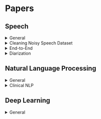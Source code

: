 Papers
=================

## Speech

<details><summary> General </summary>

[A time delay neural network architecture for efficient modeling of long temporal contexts](speak.clsp.jhu.edu/uploads/publications/papers/1048_pdf.pdf) (Povey, 2015)


[Purely sequence-trained neural networks for ASR based on lattice-free MMI](https://www.danielpovey.com/files/2016_interspeech_mmi.pdf) (Povey, 2016)


[JHU ASPIRE SYSTEM : ROBUST LVCSR WITH TDNNS, IVECTOR adaptation and RNN-LMs](https://www.danielpovey.com/files/2015_asru_aspire.pdf) (Povey, 2015)

TDNN faster than rnns because of parallizations and subsampling \
data augumentation using reverberation, speed peturbation (not helpful) and volume peturbation (multi-condition training is very important)

iVector features: 
- normalize test with training stats
- iVector extraction in this dataset doesnt do well if the speech segment contains even a small part of silence (use VAD or two-pass decoding to remove it)

TDBB trained with greedy layer-wise supervised training on 18 gpus with model averaging techniques \
Trained using sMBR with MPE + insertion penality error \
GMM-HMM AM model used to generate CD state alignments

Used CMUdict for training lexicons with multiple pronunciations also modelling inter-word silences \
3-gram LM used for decoding with 4-gram used for rescoring the lattice \
N-gram LMs trainined by using 3M words of the training transcripts later interpolated using the 22M words of the Fisher English transcripts ? \
RNN-LM lattice rescoring using context vector instead of words

6 layers TDNN with unsymmetric context window

Modified sMBR better than sMBR \
Modified sMBR still prone to insertion errors \
70% of the test data had modified sMBR better than cross-enrtopy \
for 30% cross-entropy was much better than modified sMBR


[Tree-Based State Tying for High Accuracy Modelling](www.aclweb.org/anthology/H94-1062) (Cambridge, 1994)

Data insufficiency occurs when using cross-word triphones. To solve this ppl use state-tying. \
Rather than using a data-driven clustering approach the work suggests tree-based state tying which can be used for unseen phones as well.

Process of building a tied-state HMM system:
- 3 state l-r monophone model with single guassian output density is trained
- using the same state output distribution a CD triphone model is trained with new and tied transition matrix.
- for all triphones from the same monophone the corresponding states are clustered and thus the parameters are tied
- number of mixture componenets in each state are incerased untill a stopping creteria

Tree-based clustering:
- for all triphones from the same monophone every state is clustered using a decision tree. 
- tree is based on increase in log-likelihood
- The questions vary from lingustics properties of the left and right context phones to set of phones

[Subphonetic Modeling for Speech Recognition](https://core.ac.uk/download/pdf/22876656.pdf) (CMU, 1992)

Advocates for state-level (output-distribution level) parameter sharing instead of model-level and the use of state-dependent senones. \
Senones alow parameter sharing/reduction, pronunciation optimization and new word learning 

After generating all the word HMM models, cluster the senons and generate the codebook. Then replace the senones with nearest ones in the codebook. \
The clustering start by assuming all the data points are seperate clusters then a pair are merged if they are similar (If the entropy increase is small after merging then two distributions are similar). 

Explores 3, 5, 7 state triphone models and finds than 5 is the most optimal one 


[BOOSTED MMI FOR MODEL AND FEATURE-SPACE](https://www.danielpovey.com/files/icassp08_mmi.pdf) (Povey, 2008)

MMI - maximize the posterior prob of correct utter given our model/all other utter (discriminative)

modify the objective funtion to take the accuraccy of the sent3ence into consideration -> this makes BMMI very similar to MPE.
Accuraccy for all the sentences are computed per phone. And similat to MMI we compute statistics using forward-backward algo to train it.

Also uses I vector smiootheninig on statistics accumulates. We back of to ML estimates


[A NOVEL LOSS FUNCTION FOR THE OVERALL RISK CRITERION BASED DISCRIMINATIVE TRAINING OF HMM](https://pdfs.semanticscholar.org/de8c/eb72bf54293959813c101c4f7ce54fbd3a20.pdf) (University of Maribor, 2000)

MBR training of ASR systems \
MBR minimizes expected loss

aim to directly max word recog accuraccy on training data

generally MAP is used for ASR argmax w P(w|o) = argmax_w p(o|w) * p(w) \
p(o|w) is AM, with HMM it becomes p(o_r | theta_r) for which MLE give best theroritically. practically they use MMI or MCEE (Min classification error estimation). \
Modification of MCEE is ORCE overall risk creterion estimation. 


In this paper they extend ORCE objective to continuous speech recognition and use a non-symmetrical loss using the number of I, S, D in WER calculation instead of 1/0 loss.

experiments on TIMIT dataset on HMM.


[Hypothesis Spaces For Minimum Bayes Risk Training In Large Vocabulary Speech Recognition](https://pdfs.semanticscholar.org/0687/573a482d84385ddd55e708e240f3e303fab9.pdf) (University of Sheffield, 2006)

State-level MBR training

MBR training good for large vocab HMMs, implementation needs hypothesis space and loss fn. \
MMI is better than MLE training of AM (HMMs) \

minimum phone error can be interpreted as MBR when phone sequence forms hypothesis space -> better than MMI \

Lattice-based MBR -> constraining the search space to only those alignments specified by the lattice \
to do this we need l(w_reference, arc_i) is  difficult.

a solution explored here is comming up with Frame Error Rate FER.

[CLDNN-HMM](https://www.semanticscholar.org/paper/Convolutional-Long-Short-Term-Memory-fully-connect-Sainath-Vinyals/56f99610f7b144f55a511da21b74291ce11f9daf)
:punch:


[EFFICIENT LATTICE RESCORING USING RECURRENT NEURAL NETWORK LANGUAGE MODELS](http://mi.eng.cam.ac.uk/~mjfg/xl207_ICASSP14a.pdf) (cambridge) (2014)

Rescoring methods:
* n-gram style clusteing of history contexts
  - data sparsity issues
  - large context leads to exponential size growth
* distance in hidden history vectors
  - [RNNLM](#rnnlm) & and FFNNLM :punch: readmore

:trollface: readmore



[Prefix Tree based N-best list Re-scoring for Recurrent Neural Network Language Model used in Speech Recognition System](https://pdfs.semanticscholar.org/5f59/1b7043deefbc3f3af19b6efeb97c2a80d27c.pdf) China 2013 

RNNLM is time consuming so is used to resore only some of the n-best list

* obj: Speed up RNNLM when used to rerandk a large n-best list
* Prefix Tree based N-best list rescoring (PTNR)
  - avoid redundant computations
  - [Bunch Mode](#bunch-mode)

related:
* FFLMs -> faster paper10ref :punch:
* RNN-ME -> RNN on large dataset paper12ref :punch: 
* RNNLM -> First pass decoding by conv Weighted first pass transducer :punch:

PTNR:
* Represent hypothesis in a prefix tree thus all the LM prob for the nodes can be computed in a single forward pass preventing any redundant computation.
* Each node in the tree needs to store only hidden value and its state (if the node is not explored)

- Bunch Mode
(block operations)
* speeding up training o0f FF-NNLM
* several words are processed at the same time using matrix\*matrix multiplcation rather than vector\*matrix multiplication
* Uses BLAS library
* 10 times faster training with slight loss of perplexity

PTRN + Bunch Mode slightly complicated using class-based RNNLM #paper11ref :punch:

ASR here uses two-pass search strategy:
* first pass: decoder uses weak LM (3-gram lm) to generate multiple recog hypothesis -> word lattice
* word lattice -> n-best hypothesis
* second pass: powerful LM used to re-score hypothesis -> best hypothesis

Acoustic modelinhg and feature settings as done in :punch: paperref25
setting training param in :punch: paperref28
Rescoring using linear combination of 4-gm lm and rnnlm -> 1.2% WER reduction using 100-best list
Much faster than standard rescoring approach. Speed up increases with n in n-best list

</details>

<details><summary> Cleaning Noisy Speech Dataset </summary>

[A RECURSIVE ALGORITHM FOR THE FORCED ALIGNMENT OF VERY LONG AUDIO SEGMENTS](http://citeseerx.ist.psu.edu/viewdoc/download?doi=10.1.1.649.6346&rep=rep1&type=pdf) (Cambridge, 1998)

A recursive alignment with ASR + restricting dictionary and LM \
Introduces the concept of anchors with island of confidences \
Dictionary (phonetic) is built using CMU public domain dictionary plus an algo \
A simple LM with word pair and triple model for the transcript specifically

Number of consecutive word matches needed for confidence islands is in the early point of the recursion to reduce the possibility of error in the early stage as it can affect the entire pipeline.

Used for indexing the audio using the words in the audio file. Error of 2 sec is tolerated.

General discussion:
- Viterbi is time consuming for long audio and if it gets an error it will make it completely wrong.
- increasing the beam search helps viterbi but it only scales for short audio

[A SYSTEM FOR AUTOMATIC ALIGNMENT OF BROADCAST MEDIA CAPTIONS USING WEIGHTED FINITE-STATE TRANSDUCERS](https://homepages.inf.ed.ac.uk/srenals/pb-align-asru2015.pdf) (univ of Edinburgh, 2015)

Two pass algorithm for align speech to text

General methods:
- iterative approach to identify increasingly reliable confidence islands
- using a biased language model plus may be a background LM + DP alignment
- For low resource cases, train AM from the alignment audio and adapt it to aligned ones
- weak constraints on AM decoding
- using dynamic time warping using TTS systems
- Strong constraints on decoding using factor automaton which alows only contiguous strings from the training text (good one)

ALgo:
- First pass: use WFST based decoder to get a transducer with some modifications to allow insertions and null words
  - this alows to constraint the words but not the order (efficient)
  - but is bad in dealing with deletions, i.e. words present in text but not in audio
- Second pass: (not clear) resegment the data + extending and joining segments where there were missing words, generate factor transducer. Output from this is considered as the final output without any further text-to-text alignment.

AM training: 
- after the alignment the AM was trained using only data with word-level Matching Error rate less than 40%
- during the starting of the two pass AM was trained using MER less than 10%

Done on MGB challenge data

</details>

<details><summary> End-to-End </summary>

[Towards End-to-End Speech Recognition with Recurrent Neural Networks](http://proceedings.mlr.press/v32/graves14.pdf) (graves, 2015) 

Modified CTC objective function. Instead of MLE, this version is trained by directly optimizing WER.
Done using samples to approximate gradients of the expected loss function (WER).

No lattice level loss here.




[Connectionist Temporal Classification: Labelling Unsegmented Sequence Data with Recurrent Neural Networks](https://www.cs.toronto.edu/~graves/icml_2006.pdf) (Graves, 2006)

First version of CTC.

b + L -> L'
prefix search decoding (works fast if the peaks at the output are around mode)
insert blanks at every pair of labels at the network output
customized forward-backward algo

MLE training of the network objective fn = - sum(x,z)_in_S ln(p(z|x))

TIMIT data + BLSTM
higher level of training noise is optimal here (guassian noise added at the input to improve generalization)

Doesnt model inter-label dependencies explicitly
Gives approximate segmentation not exact

[Optimizing expected word error rate via sampling for speech recognition](https://arxiv.org/abs/1706.02776) (Google, 2017)

Define word-level Edit-based MBR (EMBR) on lattice generated during SMBR.\
they do it by using monte-carlo samples from the lattice to approximate the gradient of the loss function which is in the form of an expectation.\
Similar to Reinforce.

Gradient has the form (average loss - loss of state i) so cannot be used during the starting phase of the training.

Generalized version of sample based loss derived in the CTC,2015 paper. Where the CTC paper doesnt use lattice level loss function.




[Listen Attend and Spell (2015) Google Brain](https://arxiv.org/abs/1508.01211)

10.3, 14.5% WER compared to 8% state of the art [cldnn-hmm](#cldnn-hmm)

Dataset: Google voice search tasl

* Listner(PBLSTM) -> Attention (MLP + Softmax) -> Speller (MLP + Softmax) -> Characters
* No conditional independence assumption like CTC 
* No concept of phonemes
* Extra noise during training and testing
* Sampling trick for training PBLSTM
* Beam search(no dictionary was used 'cause it wasnt too useful) + LM based rescoring (very effective) 
[Know about rescoring](#rescoring-1)
* Async stoc gradient descent [aync](#asyc)

- Suggestions
	* Convolution filters can improve the results [TODO](#20paper) :punch:
	* Bad on short and long utterances [TODO](#15paper) :punch:


</details>

<details><summary> Diarization </summary>
  
[Deep Learning Approaches for Online Speaker Diarization](http://web.stanford.edu/class/cs224s/reports/Chaitanya_Asawa.pdf) (2012)

[SPEAKER DIARIZATION WITH LSTM](https://arxiv.org/pdf/1710.10468.pdf) (google, 2018)

usually ppl use i-vector based audio embedding tech
paper explores d-vector based approach (nn based audio embedding)

usuall system:
1. speech segmentation (short speech sections of same speaker)
2. audio embedding (MFCCs, speaker factors, i-vectors)
3. clustering
2. resegmentation (refining)

recently nn based embedding's use in speaker verification outperform i-v tech (text dependent)

this paper use a lstm-based approach with non-parametric spectral clustering algo
paper also aguments spectral clustering algo :punch:
paper somewhere uses Voice Activity Detector (VAD) to find speech seg from audio

Clustering:
- online (labels for each segments as soon as they are available)
- offline (after all segments are available)

Challenges:
- non-guassian dist (imp assumption in k-means clustering)
- cluster imbalance (one speaker might speak all the time)
- Hierarchial structure (speakers in diff category, some are easy to differentiate)

evaluated using DER (diarization error rate)

</details>

## Natural Language Processing

<details><summary> General </summary>
  
[Summarization of Spoken Language—Challenges, Methods, and Prospects](www.cs.cmu.edu/~./zechner/ezine.ps) (CMU 2002)

Types:
- extracts vs abstracts
- indicative vs informative
- generic vs query-driven
- single vs multi-document
- background vs just-the-news
- single vs multiple topic
- single vs multi-speaker
- text vs multi-modal
- selecting sentences/clauses vs condensing within sentences

challenges:
- disfluencies
- identifying units
- cross-speaker coherence and distributed information
- speech recognition errors

prosody-based emphasis detection :punch:


[Natural Language Processing with Small Feed-Forward Networks](https://arxiv.org/pdf/1708.00214v1.pdf) (google 2017)

Shows that small shallow ffNN can achieve good results
Uses character embedding rather than word

**Explores:**  
Quantization  
Bloom Mapped word clusters  :punch:  
Selected features: character bigram features :punch:  
Pipelining(Using an auxiliary task)  

**For Diff NLP tasks**  
Language Identification  
POS tagging  
Word Segmentation  
Preordering    
  

[Generative Adversarial Network for Abstractive Text Summarization.](https://arxiv.org/pdf/1609.05473.pdf) (china, 2017)

G: attention + pointer generator network

1. Train G till -- more realistic and high quality summaries
2. Train and fix D
3. Train G

D: CNN + max-overtime pooling

G: loss = policy gradient + maximum likliehood \
pg: REINFORCE algorithm and take the estimated probability of being human generated by the discriminator D as the reward -- Since the Discriminator can only score a fully generated sequence, following (Yu et al. 2016), we use Monte Carlo Tree Search (MCTS) to evaluate the reward for an intermediate state :punch:

D: usuall loss

Added Trigram avoidance and quotation weight alleviation


[Toward Controlled Generation of Text](https://arxiv.org/pdf/1703.00955.pdf) (CMU, 2018)
"Very few recent attempts of
using VAEs (Bowman et al., 2015; Tang et al., 2016) and
GANs (Yu et al., 2017; Zhang et al., 2016) have been made
to investigate generic text generation, while their generated
text is largely randomized and uncontrollable. -- we focus on generating realistic sentences,
whose attributes can be controlled by learning disentangled
latent representations"

Challenges:
- "A first challenge comes from the discrete nature of text
samples. The resulting non-differentiability hinders the use
of global discriminators that assess generated samples and
back-propagate gradients to guide the optimization of generators
in a holistic manner, as shown to be highly effective
in continuous image generation and representation modeling"
- "Another challenge for controllable generation relates to
learning disentangled latent representations. Interpretability
expects each part of the latent representation to govern
and only focus on one aspect of the samples. "

Contributions:
- "We base our generator on VAEs in combination
with holistic discriminators of attributes for effective imposition
of structures on the latent code."
- "End-to-end optimization
is enabled with differentiable softmax approximation"
- "The probabilistic encoder of VAE also functions
as an additional discriminator to capture variations
of implicitly modeled aspects, and guide the generator to
avoid entanglement during attribute code manipulation"
- "our method enables to use separate
datasets, one with annotated sentiment and the other with
tense labels"
</details>


<details><summary> Clinical NLP </summary>

[GRAM: Graph-based Attention Model for Healthcare Representation Learning](https://arxiv.org/abs/1611.07012) (GaTech, 2016)
supplements electronic health records (EHR) with hierarchical information inherent to medical ontologies
GRAM represents a medical concept as a combination of its ancestors in the ontology via an attention mechanism.
Testing on rare disease prediction and heart failure.

medical codes as DAG, then use embedding for all leaf nodes (nodes with meaning full concepts) and visit one-hot embedding to generate a vist vector (process incoporates attention mechanism). Finally use the vist vector to predict stuff.


[Revealing the Structure of Medical Dictations with Conditional Random Fields](http://www.aclweb.org/anthology/D08-1001) (2008, medical univ vienna) [Identifying Segment Topics in Medical Dictations](http://www.aclweb.org/anthology/W09-0503) (2009, medical univ vienna)

Formatting the dictations considering structure and formating guidelines

related to:
* Linear text segmentation :punch: Lamprier 2008
* text classification for section detection
* dynamic programing methods for formating :punch: Matsuov 2003

mapping annotated data to dicatations need care for repeted words, punctuation, recog errors and meta instructions
hand coded features for each time step

Classifiers:
* CRFs based multiple label chains: BIO tagging without Outside label
  - Better accuraccy but high training time
* SVM based multi class
  - Lower accuraccy wuth small training time

Can Combine both the approaches by using results of SVM as input to CRFs


[Deep EHR: A Survey of Recent Advances on Deep Learning Techniques for Electronic Health Record (EHR) Analysis](https://arxiv.org/pdf/1706.03446.pdf) (UofF 2017)

types of EHRs:
* basic EHRs without clinical notes
* basic EHRs with clinical notes
* comprehensice systems
* tagging using HMM (generative), CRFs (discriminative) and multilable classification

EHR Information Extraction (IE): Extracting information from clinical notes which is unstructed
* Single Concept Extraction: Tag each words into categories
  - RNNs out perform CRFs
* Temporal Event Extraction: Notion of time to extracted EHR concepts
  - RNNs perform okish
* Relation Extraction: Relation between EHR concepts
  - Autoencoder generated inputs to CRFs -> sofart
* Abbreviation Expansion: 
  - custom word embedding using medical articles

EHR Representation Learning: mapping codes for medical concepts
* concept representation: learn EHR concept vetors to capture similarities and clusters in medical clusters using sparse medical codes
  - Embeddings
  - Latent Encoding: AEs, RBMs are better at encoding
* Patient Representation: Getting vector representations of patients
  - embeddings or AEs (on ordered sequences of codes)
    - can be used to predict unplanned visits
    - [Med2Vec](#med2vec)
  - LDAs on clinical notes
  - Embeddings
    - Sentence embedding on clinical notes
    - patient temporal diagnosis (better than the intervention codes)
    - intervention codes
* Outcome Prediction:
  - Static or one-time prediction: using data from single encounter
    - classification using embeddings (best)
    - embeddings learned from full EHR data is better than using diagnostic codes
  - temporal outcome prediction: over a period of time
    - CNN on temporal matrices of medical codes
    - LSTMs (target replication and auxiliary targets :punch: paperref49)
    - Predicting Doctor's behavior
    - Postoperative responses
* Computational Phenotyping: better disease descriptions from data
  - New phenotype discovery
    - AEs on raw data
    - CNN and patient representation
  - improving existing definitions: 
    - using supervise learning
    - LSTMs
* Clinical Data De-identification: removing personal data from clinical data in EHR
  - LSTM with character level + word level embeddings
  - ensemble of RBMs
  - NERs
  
Interpretability: clinical domain transparency is important  
linear models still dominate clinical informatics  
lack of interpretability is a imp limitation
* Maximum activation: in image processing
* Constraints: 
  - [Med2Vec](#med2vec)  
  - non-negativity on learned code representions then examining k most significant elements
  - non-neg on weights
  - structural smoothness by using hierachial features :punch: paperref23
* Qualitative clustering: 
  - visualization using t-SNE
* Mimic Learning
  - Train a new model using data and deep net

Summary and future work:
* Data hetrogenity: (text, codes, billing info, demographics)
* Irregular measure: varying time scale
* Clinical text: difficult to use
  - Extracting structure
    - [Medical entity identificaion](#medent), 
    - [medical event det](#medevent),
    - paperref34 Ner in clinical text :punch:
    - [Clinical temporal information extraction](#clintemp)
    - [Clinical relation extraction](#clinrel)
    - [Learning embeddings for clinical abbr expansion](#clinabbr)
* patient de-identification
* Benchmarks: Different dataset used in diff works
* Interpretability

:punch: incremental training prcedure (adding neurons to the final layer)


[“Exploiting Task-Oriented Resources to Learn Word Embeddings for Clinical Abbreviation Expansion](https://nlp.cs.rpi.edu/paper/bionlp15.pdf) RPI, 2015

Abbr are ambiguous especially in intensive care  
embedding for abbr and their expansion should have similar embedding

:trollface:


[Brundlefly at SemEval-2016 Task 12: Recurrent Neural Networks vs. Joint Inference for Clinical Temporal Information Extraction](https://arxiv.org/pdf/1606.01433.pdf) Stanford 2016

phase 1: text span of time and event expression in clinical notes  
  - joint inference-based approach outperform naive RNN
  - timeline ordering of all events in a document
  - Using DeepDive framework (zhang 2015) :boom:  

phase 2: relation btw an event and its parent document creation time
  - combination of data canonization and distance supervision rules  
 
rel Event:
* crf for taggind and svm for recog of event attr  
rel TIMEX:
* rule based + ML  
rel TLink:
* crf, ml
rel with NN are the best
  
:trollface:


[“Clinical Relation Extraction with Deep Learning](https://pdfs.semanticscholar.org/7fac/52a9b0f96fcee6972cc6ac4687068442aee8.pdf) Harbin China 2016

Relations between medical concepts  
Concept identification (NER) -> relation classification using CRFs

Relations:
* problem-treatment
  - treatment imporves problem
  - ...
* problem-test
  - test reveals problem
  - ...
* problem-problem
  - problem incdicates problem 
  - ...

:trollface:


[Structured prediction models for RNN based sequence labeling in clinical text](https://arxiv.org/abs/1608.00612) UofM, Aug 2016

Extraction of medical entities such as medication, indication, and side-effects from EHR narratives  
RNN based feature extractors  
Model CRF pairwise potentials using NN

Usually ppl use CRFs, HMMs, NN for information extraction from unstructed text  
Graphical models predict entire label sequence jointly but require hand crafted features for good results  
NN can find patterns but predict word label in isolation

Huang et al. 2015 combined CRFs and NN for NERs :punch: :boom: (not good on exact phrase labelling)

Challenges: 
* extraction of exact medical term is important
* Long tail stuffs are also important
* Long term dependencies between text terms

** Private dataset?

models:
* m1: embedding + Bi-LSTM + softmax (baseline)
* m2: embedding + Bi-LSTM -> CRF  
unary potential (lstm output) + binary potential (matrix)
using matrix is bad (long tail)   
* m3: embedding + Bi-LSTM -> CRF (pairwise modelling) 
1D CNN (2\*1) for modelling binary potential  
* m4: Approximate skip-chain CRF  
skip-chain to get long term dep :punch: sutton & mccallum 2006  
Exact inference is intractable -> approx sol  
every iteration of grad des need multiple Belief propagation loop iteration -> costly  
lin et al, 2015 :punch: solves it... this paper uses a variation of lin's work  
:boom: read more  

Labels
* Medical event
  - drug name
  - disease
  - ... 
* Attributes
  - severity
  - routine
  - ...
  
Skip-Chain CRF Precision - 0.8210 for strict and 0.8632 for relaxed evaluation

Sentence Level RNN


[Bidirectional RNN for Medical Event Detection in Electronic Health Records](http://www.aclweb.org/anthology/N16-1056) UofM, June 2016

SofArt uses CRFs  
Obj: RNNs outperform CRFs for medication, diagnosis and adverse drug event

EHRs are noisy, have incomplete sentences/phrases, and irregular use of language, have lots of abber ...   
graphical model does not use long term informations  

** good related work ** :boom:  
** Private dataset  ?   

Labels:
* Medication
  - Drugname, Dosage, Frequency, Duration and Route
* Disease
  - ADE, Indication, Other SSD, Severity

methods:
* emb + BiLSTM
* emb + GRU
* CRF-nocontext (BIO tagging scheme :punch: :boom:)
* CRF-context(context= 2 BoW rep of sentence) (BIO tagging scheme)

Both sentence and document level RNN

RNN > CRF
Best (GRU-document) recall (0.8126), precision (0.7938) and Fscore (0.8031)


[Multi-layer Representation Learning for Medical Concepts](https://arxiv.org/abs/1602.05568) Feb 2016, GaTech + children healthcare atlanta

diagnosis, procedure, and medication codes  
EHR database with >3m visits  
** What does other papers use ?  

Other baselines:  
* GloVe
  - uses global co-occurence matrix (sparse)
  - less computationally demading than skip gram
  - uses weighting function thus but might require large tunning effort
* stacked AE
* Skip gram :punch: paperref 25 (skipgram, 2013 > word2vec (2013))
  - goal is to find a rep for word wt such that we can predict the nearby words
  - Skip-gram tries to maximize the softmax probability of the inner product of the center word’s vector and its context word’s vectors
  - ppl used hierarchial sofmax and negatice sampling to get faster training
  
health care hand eng feature rep paperref 32 16 36 :punch:  


:boom:
</details>

## Deep Learning
<details><summary> General </summary>


[Async stoc gradient descent](http://www.ijcai.org/Proceedings/16/Papers/265.pdf)
:boom:



[Batch Normalization: Accelerating Deep Network Training by Reducing Internal Covariate Shift](https://github.com/saiprabhakar/Papers/blob/master/files/1502.03167v3.pdf)
- Problem: Internal covariance shift
	* Distribution of each layer changes as the parameters of its previous layers are updated this makes training slow and needs less learning rate.

- Solution: BN
	* Makes normalization a part of architecture
	* Lowers training time. Higher learning rate can be used. Sometime eliminates the need for Dropout
	* Fights vannishing and exploding gradients because of normalization (scale of weights doesnt matter)

- Covariance shift 
	* When the distribution of input to a learning system chages (whole system as a whole)
	* Usually handled by domain adaptation
	* ICS is an extenstion when part of it changes

- Notes
	* Training is faster in general if the inputs are whitened (line tras to have 0  mean and sigma = 1 and decorrelated)
	* Ignoring the BN during gradient descent is bad idea since it leads to explosion of parameters like bias terms
	* There were previous less successfull attemps on this idea
	* Simply normalizing layers can constrain them. For example normalizing simoid layer would constrain them to the linear portion their nonlinearity. **So they introduced additional parameter (gamma and beta) to make sure the normalization can represent identity transformation.**
	* Incase of Conv layer, we need to follow conv property. Different elements of the same feature map, at diffrent locations are notmalized the same way. We learn gamma and beta per feature map and not per activation.
	* Applied BN before nonlinearity, where as standardization (2013) was after then nonlinearity.

- Further possible extensions
	* Similarity between BN and standardization
	* Extension to RNNs (where vanishing and exploding gradients are more severe)
	* More theoritical analysis
	* Application to domain adaptation

---

[ModDrop: adaptive multi-modal gesture recognition](https://arxiv.org/abs/1501.00102)
- Notes
	* Modalities (as a whole) are dropped with a probability during training
	* They are trained without fusing during pretraining and are not droped at this point
	* cross modal connections are introduced at training stage
	* Dropping is only at the input layer
	* Rescaling?

- Notes from citation
	* Out Performs Dropout
	* Combining with dropout gives higher performance


[Modout: Learning to Fuse Modalities via Stochastic Regularization](http://openjournals.uwaterloo.ca/index.php/vsl/article/view/103)
- Notes
	* Learns the probability of fusing modalities
	* Connection between modalities btwn adjacent layers are dropped with a probability
	* Dropping can be done in any layer
	* No. of extra parameters to learn are small Nm x (Nm-1), where Nm is the number of modalities
	* Very similar to **Blockout**


[Input Convex Neural Networks](https://arxiv.org/abs/1609.07152)
- Notes
	* Under certain condition of weights and nonlinearity a neural network will be convex in certain inputs/outputs, so we can efficiently optimize over those inputs/outputs while keeping others fixed

- Fully input convex neural networks
	* Convex interms of all the inputs
	* Conditions: non-negative weights (restricts the power of the network) and non-decreasing non-linearities

- Partially input convex neural networks
	* Convex in certain inputs and not convex in others
	* PICNN with k layers can represent and FICNN with k layers and any feedforward net with k layers

- Inference
	* Inference wrt to the convex variable are not done in a single pass as in feed forward network case
	* Inference can be found by using optimization techniques like LP, approximate inference etc

- Learning
	* In case of q learning the fuction fitting is automatically taken care of as the goal is to fit the bellman equation
	* For fitting some target output they use techniques like max-margin etc

- Results
	* Preliminary results for DRL shows faster convergence comparision to DDPG and NAF
	* Can complete face (fix some inputs while solve for others)
	* Classification task need more investigation

---
</details>

